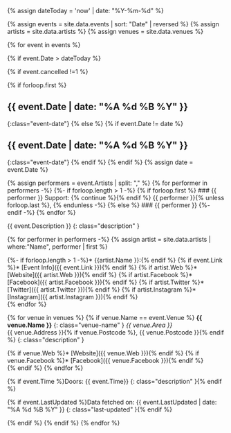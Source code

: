 
{% assign dateToday = 'now' | date: "%Y-%m-%d" %}


{% assign events = site.data.events | sort: "Date" | reversed  %}
{% assign artists = site.data.artists %}
{% assign venues = site.data.venues %}

{% for event in events %}

{% if event.Date > dateToday  %}

{% if event.cancelled !=1  %}

<!-- GROUP EVENTS BY DATE -->
{% if forloop.first %}
## {{ event.Date | date: "%A %d %B %Y" }}
{:class="event-date"}
{% else %}
{% if event.Date != date %}
## {{ event.Date | date: "%A %d %B %Y" }}
{:class="event-date"}
{% endif %}
{% endif %}
{% assign date = event.Date %}

<div class="event-item" markdown="1">
<div class="row">
<!--{% if event.largeimageurl %}
<div class="col-md-4 image" markdown="1">
<img class="img-responsive" src="{{ event.largeimageurl }}"/>
{% if event.Tickets %}[Get Tickets]({{ event.Tickets }}){:class="btn btn-primary"}{% endif %}
</div>
{% endif %}
<div class="col-md-8" markdown="1">-->

<!-- PERFORMERS -->
<div markdown="1">
{% assign performers = event.Artists | split: "," %}
{% for performer in performers -%}
  {%- if forloop.length > 1 -%}
    {% if forloop.first %}
### {{ performer }}
Support: {% continue %}{% endif %}
{{ performer }}{% unless forloop.last %}, {% endunless -%}
  {% else %}
### {{ performer }}
  {%- endif -%}
{% endfor %}

<!-- DESCRIPTION -->
{{ event.Description }}
{: class="description" }
<!--<div class="event-badge" markdown="1">[Event link]({{ event.Link }})</div>-->

<!-- LINKS -->
{% for performer in performers -%}
{% assign artist = site.data.artists | where:"Name", performer | first %}
<div class="performer-links" markdown="1">
{%- if forloop.length > 1 -%}* {{artist.Name }}:{% endif %}
{% if event.Link %}* <i class="fa fa-globe"></i> [Event Info]({{ event.Link }}){% endif %}
{% if artist.Web %}* <i class="fa fa-globe"></i> [Website]({{ artist.Web }}){% endif %}
{% if artist.Facebook %}* <i class="fa fa-facebook"></i> [Facebook]({{ artist.Facebook }}){% endif %}
{% if artist.Twitter %}* <i class="fa fa-twitter"></i> [Twitter]({{ artist.Twitter }}){% endif %}
{% if artist.Instagram %}* <i class="fa fa-instagram"></i> [Instagram]({{ artist.Instagram }}){% endif %}
</div>
{% endfor %}

<!-- VENUE IFNO-->
{% for venue in venues %}
{% if venue.Name == event.Venue %}
**{{ venue.Name }}**
{: class="venue-name" }
*{{ venue.Area }}*<br>
{{ venue.Address }}{% if venue.Postcode %}, {{ venue.Postcode }}{% endif %}
{: class="description" }
<div class="performer-links" markdown="1">
{% if venue.Web %}* <i class="fa fa-globe"></i> [Website]({{ venue.Web }}){% endif %}
{% if venue.Facebook %}* <i class="fa fa-facebook"></i> [Facebook]({{ venue.Facebook }}){% endif %}
</div>
{% endif %}
{% endfor %}

<!--{% if event.Time %}Doors: {{ event.Time | date: "%l:%M%P" }} <br/>{% endif %}-->
{% if event.Time %}Doors: {{ event.Time}}
{: class="description" }{% endif %}
<!--{% if event.link %}[Get Tickets for {{ event.eventname }}]({{ event.link }}){:class="btn btn-primary"}{% endif %}-->
<!--{% if event.entryprice %}£{{ event.entryprice }}{% endif %}-->

{% if event.LastUpdated %}Data fetched on: {{ event.LastUpdated | date: "%A %d %B %Y" }} 
{: class="last-updated" }{% endif %}
</div>
</div>

</div>
{% endif %} <!-- not cancelled -->
{% endif %} <!-- in the future -->
{% endfor %}


